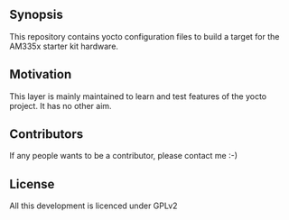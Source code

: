 ## Synopsis

This repository contains yocto configuration files to build a target for the AM335x starter kit hardware. 

## Motivation

This layer is mainly maintained to learn and test features of the yocto project. It has no other aim.

## Contributors

If any people wants to be a contributor, please contact me :-)

## License

All this development is licenced under GPLv2

